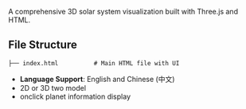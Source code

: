 A comprehensive 3D solar system visualization built with Three.js and HTML.

## File Structure
```
├── index.html          # Main HTML file with UI
````

-  **Language Support**: English and Chinese (中文)
- 2D or 3D two model
- onclick  planet information display
